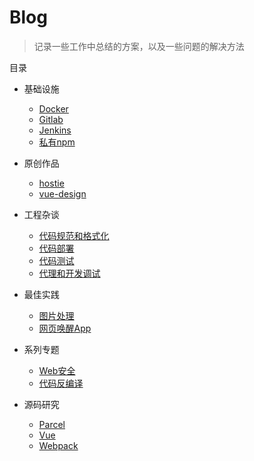 
# Blog

> 记录一些工作中总结的方案，以及一些问题的解决方法

目录


- 基础设施
  - [Docker](https://github.com/L-Chris/blog/blob/master/基础设施/Docker.md)
  - [Gitlab](https://github.com/L-Chris/blog/blob/master/基础设施/Gitlab.md)
  - [Jenkins](https://github.com/L-Chris/blog/blob/master/基础设施/Jenkins.md)
  - [私有npm](https://github.com/L-Chris/blog/blob/master/基础设施/私有npm.md)

- 原创作品
  - [hostie](https://github.com/L-Chris/blog/blob/master/原创作品/hostie.md)
  - [vue-design](https://github.com/L-Chris/blog/blob/master/原创作品/vue-design.md)

- 工程杂谈
  - [代码规范和格式化](https://github.com/L-Chris/blog/blob/master/工程杂谈/代码规范和格式化.md)
  - [代码部署](https://github.com/L-Chris/blog/blob/master/工程杂谈/代码部署.md)
  - [代码测试](https://github.com/L-Chris/blog/blob/master/工程杂谈/代码测试.md)
  - [代理和开发调试](https://github.com/L-Chris/blog/blob/master/工程杂谈/代理和开发调试.md)

- 最佳实践
  - [图片处理](https://github.com/L-Chris/blog/blob/master/最佳实践/图片处理.md)
  - [网页唤醒App](https://github.com/L-Chris/blog/blob/master/最佳实践/网页唤醒App.md)

- 系列专题
  - [Web安全](https://github.com/L-Chris/blog/blob/master/系列专题/Web安全.md)
  - [代码反编译](https://github.com/L-Chris/blog/blob/master/系列专题/代码反编译.md)

- 源码研究
  - [Parcel](https://github.com/L-Chris/blog/blob/master/源码研究/Parcel.md)
  - [Vue](https://github.com/L-Chris/blog/blob/master/源码研究/Vue.md)
  - [Webpack](https://github.com/L-Chris/blog/blob/master/源码研究/Webpack.md)
